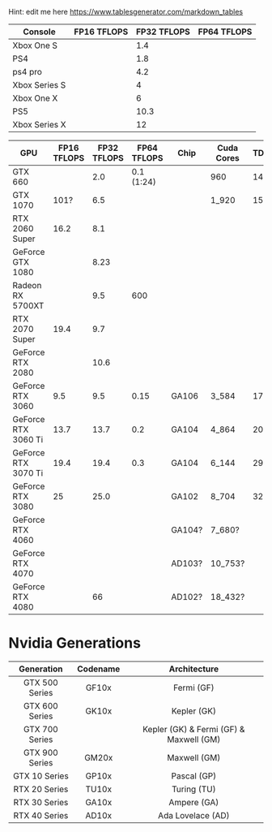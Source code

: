 Hint: edit me here https://www.tablesgenerator.com/markdown_tables


| Console       | FP16 TFLOPS | FP32 TFLOPS | FP64 TFLOPS |
|---------------|-------------|-------------|-------------|
| Xbox One S    |             | 1.4         |             |
| PS4           |             | 1.8         |             |
| ps4 pro       |             | 4.2         |             |
| Xbox Series S |             | 4           |             |
| Xbox One X    |             | 6           |             |
| PS5           |             | 10.3        |             |
| Xbox Series X |             | 12          |             |
 
| GPU                  | FP16 TFLOPS | FP32 TFLOPS | FP64 TFLOPS | Chip   | Cuda Cores | TDP[W] | Power target |
|----------------------|-------------|-------------|-------------|--------|------------|--------|--------------|
| GTX 660              |             |  2.0        | 0.1 (1:24)  |        |    960     | 140    | 115          |
| GTX 1070             | 101?        |  6.5        |             |        |  1_920     | 150    |              |
| RTX 2060 Super       | 16.2        |  8.1        |             |        |            |        |              |
| GeForce GTX 1080     |             |  8.23       |             |        |            |        |              |
| Radeon RX 5700XT     |             |  9.5        | 600         |        |            |        |              |
| RTX 2070 Super       | 19.4        |  9.7        |             |        |            |        |              |
| GeForce RTX 2080     |             | 10.6        |             |        |            |        |              |
| GeForce RTX 3060     |  9.5        |  9.5        | 0.15        | GA106  |  3_584     | 170    |              |
| GeForce RTX 3060 Ti  | 13.7        | 13.7        | 0.2         | GA104  |  4_864     | 200    |              |
| GeForce RTX 3070 Ti  | 19.4        | 19.4        | 0.3         | GA104  |  6_144     | 290    |              |
| GeForce RTX 3080     | 25          | 25.0        |             | GA102  |  8_704     | 320    |              |
| GeForce RTX 4060     |             |             |             | GA104? |  7_680?    |        |              |
| GeForce RTX 4070     |             |             |             | AD103? | 10_753?    |        |              |
| GeForce RTX 4080     |             | 66          |             | AD102? | 18_432?    |        |              |

# Nvidia Generations

|    Generation   | Codename |               Architecture               |
|:---------------:|:--------:|:----------------------------------------:|
| GTX  500 Series |   GF10x  |                Fermi (GF)                |
| GTX  600 Series |   GK10x  |                Kepler (GK)               |
| GTX  700 Series |          | Kepler (GK) & Fermi (GF) & Maxwell (GM)  |
| GTX  900 Series |   GM20x  |               Maxwell (GM)               |
|  GTX 10 Series  |   GP10x  |                Pascal (GP)               |
|  RTX 20 Series  |   TU10x  |                Turing (TU)               |
|  RTX 30 Series  |   GA10x  |                Ampere (GA)               |
|  RTX 40 Series  |   AD10x  |             Ada Lovelace (AD)            |
